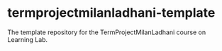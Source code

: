 # termprojectmilanladhani-template
The template repository for the TermProjectMilanLadhani course on Learning Lab.
